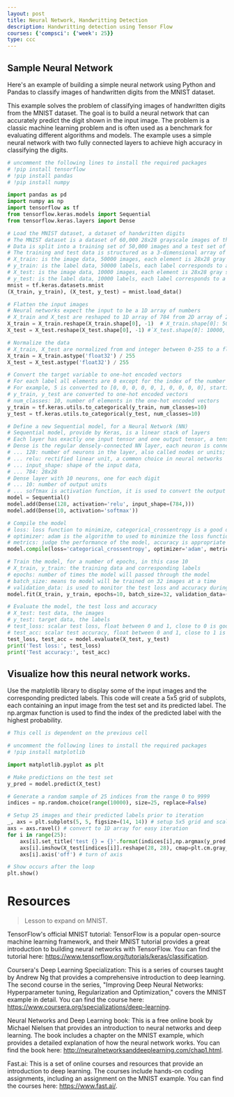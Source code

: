 ```yaml
---
layout: post
title: Neural Network, Handwritting Detection
description: Handwritting detection using Tensor Flow
courses: {'compsci': {'week': 25}}
type: ccc
---
```


## Sample Neural Network
Here's an example of building a simple neural network using Python and Pandas to classify images of handwritten digits from the MNIST dataset.

This example solves the problem of classifying images of handwritten digits from the MNIST dataset. The goal is to build a neural network that can accurately predict the digit shown in the input image. The problem is a classic machine learning problem and is often used as a benchmark for evaluating different algorithms and models. The example uses a simple neural network with two fully connected layers to achieve high accuracy in classifying the digits.


```python
# uncomment the following lines to install the required packages
# !pip install tensorflow
# !pip install pandas
# !pip install numpy

import pandas as pd
import numpy as np
import tensorflow as tf
from tensorflow.keras.models import Sequential
from tensorflow.keras.layers import Dense

# Load the MNIST dataset, a dataset of handwritten digits
# The MNIST dataset is a dataset of 60,000 28x28 grayscale images of the 10 digits
# Data is split into a training set of 50,000 images and a test set of 10,000 images 
# The training and test data is structured as a 3-dimensional array of instance, image width and image height.
# X_train: is the image data, 50000 images, each element is 28x28 gray scale image
# y_train: is the label data, 50000 labels, each label corresponds to a handwritten digit
# X_test: is the image data, 10000 images, each element is 28x28 gray scale image 
# y_test: is the label data, 10000 labels, each label corresponds to a handwritten digit
mnist = tf.keras.datasets.mnist
(X_train, y_train), (X_test, y_test) = mnist.load_data()

# Flatten the input images
# Neural networks expect the input to be a 1D array of numbers
# X_train and X_test are reshaped to 1D array of 784 from 2D array of 28x28
X_train = X_train.reshape(X_train.shape[0], -1)  # X_train.shape[0]: 50000, -1: 784, 28x28
X_test = X_test.reshape(X_test.shape[0], -1) #`X_test.shape[0]: 10000, -1: 784, 28x28`

# Normalize the data
# X_train, X_test are normalized from and integer between 0-255 to a float32 between 0-1
X_train = X_train.astype('float32') / 255
X_test = X_test.astype('float32') / 255

# Convert the target variable to one-hot encoded vectors
# For each label all elements are 0 except for the index of the number which is 1
# For example, 5 is converted to [0, 0, 0, 0, 0, 1, 0, 0, 0, 0], starting from left counting 0,1,2,3,4,5 in this example
# y_train, y_test are converted to one-hot encoded vectors
# num_classes: 10, number of elements in the one-hot encoded vectors
y_train = tf.keras.utils.to_categorical(y_train, num_classes=10)
y_test = tf.keras.utils.to_categorical(y_test, num_classes=10)

# Define a new Sequential model, for a Neural Network (NN)
# Sequential model, provide by Keras, is a linear stack of layers
# Each layer has exactly one input tensor and one output tensor, a tensor is a multi-dimensional array
# Dense is the regular densely-connected NN layer, each neuron is connected to every neuron in the previous layer
# ... 128: number of neurons in the layer, also called nodes or units; this is a hyperparameter and can be tuned for better performance or accuracy
# ... relu: rectified linear unit, a common choice in neural networks
# ... input_shape: shape of the input data, 
# ... 784: 28x28
# Dense layer with 10 neurons, one for each digit
# ... 10: number of output units
# ... softmax is activation function, it is used to convert the output to a probability distribution
model = Sequential()
model.add(Dense(128, activation='relu', input_shape=(784,)))
model.add(Dense(10, activation='softmax'))

# Compile the model
# loss: loss function to minimize, categorical_crossentropy is a good default for classification
# optimizer: adam is the algorithm to used to minimize the loss function, it combines the advantages of two other extensions of stochastic gradient descent
# metrics: judge the performance of the model, accuracy is appropriate for classification problems 
model.compile(loss='categorical_crossentropy', optimizer='adam', metrics=['accuracy'])

# Train the model, for a number of epochs, in this case 10
# X_train, y_train: the training data and corresponding labels
# epochs: number of times the model will passed through the model
# batch_size: means to model will be trained on 32 images at a time
# validation_data: is used to monitor the test loss and accuracy during training
model.fit(X_train, y_train, epochs=10, batch_size=32, validation_data=(X_test, y_test))

# Evaluate the model, the test loss and accuracy
# X_test: test data, the images
# y_test: target data, the labels
# test_loss: scalar test loss, float between 0 and 1, close to 0 is good
# test_acc: scalar test accuracy, float between 0 and 1, close to 1 is good  
test_loss, test_acc = model.evaluate(X_test, y_test)
print('Test loss:', test_loss)
print('Test accuracy:', test_acc)
```

## Visualize how this neural network works. 

Use the matplotlib library to display some of the input images and the corresponding predicted labels.  This code will create a 5x5 grid of subplots, each containing an input image from the test set and its predicted label. The np.argmax function is used to find the index of the predicted label with the highest probability.


```python
# This cell is dependent on the previous cell

# uncomment the following lines to install the required packages
# !pip install matplotlib 

import matplotlib.pyplot as plt

# Make predictions on the test set
y_pred = model.predict(X_test)

# Generate a random sample of 25 indices from the range 0 to 9999
indices = np.random.choice(range(10000), size=25, replace=False)

# Setup 25 images and their predicted labels prior to iteration
_, axs = plt.subplots(5, 5, figsize=(14, 14)) # setup 5x5 grid and scale figure
axs = axs.ravel() # convert to 1D array for easy iteration
for i in range(25):
    axs[i].set_title('test {} = {}'.format(indices[i],np.argmax(y_pred[indices[i]]))) # show test, predicted value
    axs[i].imshow(X_test[indices[i]].reshape(28, 28), cmap=plt.cm.gray_r) # show flattened 1D array as 2D array, 28x28
    axs[i].axis('off') # turn of axis

# Show occurs after the loop
plt.show()
```

# Resources
> Lesson to expand on MNIST.

TensorFlow's official MNIST tutorial: TensorFlow is a popular open-source machine learning framework, and their MNIST tutorial provides a great introduction to building neural networks with TensorFlow. You can find the tutorial here: https://www.tensorflow.org/tutorials/keras/classification.

Coursera's Deep Learning Specialization: This is a series of courses taught by Andrew Ng that provides a comprehensive introduction to deep learning. The second course in the series, "Improving Deep Neural Networks: Hyperparameter tuning, Regularization and Optimization," covers the MNIST example in detail. You can find the course here: https://www.coursera.org/specializations/deep-learning.

Neural Networks and Deep Learning book: This is a free online book by Michael Nielsen that provides an introduction to neural networks and deep learning. The book includes a chapter on the MNIST example, which provides a detailed explanation of how the neural network works. You can find the book here: http://neuralnetworksanddeeplearning.com/chap1.html.

Fast.ai: This is a set of online courses and resources that provide an introduction to deep learning. The courses include hands-on coding assignments, including an assignment on the MNIST example. You can find the courses here: https://www.fast.ai/.
